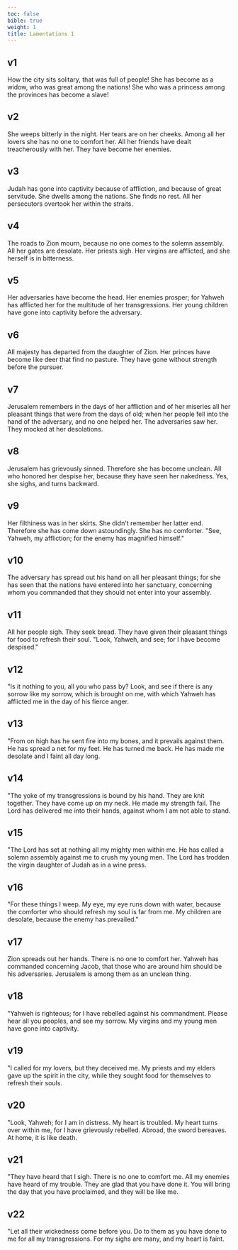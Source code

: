 ```yaml
---
toc: false
bible: true
weight: 1
title: Lamentations 1
---
```




## v1 
How the city sits solitary, that was full of people! She has become as a widow, who was great among the nations! She who was a princess among the provinces has become a slave! 

## v2 
She weeps bitterly in the night. Her tears are on her cheeks. Among all her lovers she has no one to comfort her. All her friends have dealt treacherously with her. They have become her enemies. 

## v3 
Judah has gone into captivity because of affliction, and because of great servitude. She dwells among the nations. She finds no rest. All her persecutors overtook her within the straits. 

## v4 
The roads to Zion mourn, because no one comes to the solemn assembly. All her gates are desolate. Her priests sigh. Her virgins are afflicted, and she herself is in bitterness. 

## v5 
Her adversaries have become the head. Her enemies prosper; for Yahweh has afflicted her for the multitude of her transgressions. Her young children have gone into captivity before the adversary. 

## v6 
All majesty has departed from the daughter of Zion. Her princes have become like deer that find no pasture. They have gone without strength before the pursuer. 

## v7 
Jerusalem remembers in the days of her affliction and of her miseries all her pleasant things that were from the days of old; when her people fell into the hand of the adversary, and no one helped her. The adversaries saw her. They mocked at her desolations. 

## v8 
Jerusalem has grievously sinned. Therefore she has become unclean. All who honored her despise her, because they have seen her nakedness. Yes, she sighs, and turns backward. 

## v9 
Her filthiness was in her skirts. She didn't remember her latter end. Therefore she has come down astoundingly. She has no comforter. "See, Yahweh, my affliction; for the enemy has magnified himself." 

## v10 
The adversary has spread out his hand on all her pleasant things; for she has seen that the nations have entered into her sanctuary, concerning whom you commanded that they should not enter into your assembly. 

## v11 
All her people sigh. They seek bread. They have given their pleasant things for food to refresh their soul. "Look, Yahweh, and see; for I have become despised." 

## v12 
"Is it nothing to you, all you who pass by? Look, and see if there is any sorrow like my sorrow, which is brought on me, with which Yahweh has afflicted me in the day of his fierce anger. 

## v13 
"From on high has he sent fire into my bones, and it prevails against them. He has spread a net for my feet. He has turned me back. He has made me desolate and I faint all day long. 

## v14 
"The yoke of my transgressions is bound by his hand. They are knit together. They have come up on my neck. He made my strength fail. The Lord has delivered me into their hands, against whom I am not able to stand. 

## v15 
"The Lord has set at nothing all my mighty men within me. He has called a solemn assembly against me to crush my young men. The Lord has trodden the virgin daughter of Judah as in a wine press. 

## v16 
"For these things I weep. My eye, my eye runs down with water, because the comforter who should refresh my soul is far from me. My children are desolate, because the enemy has prevailed." 

## v17 
Zion spreads out her hands. There is no one to comfort her. Yahweh has commanded concerning Jacob, that those who are around him should be his adversaries. Jerusalem is among them as an unclean thing. 

## v18 
"Yahweh is righteous; for I have rebelled against his commandment. Please hear all you peoples, and see my sorrow. My virgins and my young men have gone into captivity. 

## v19 
"I called for my lovers, but they deceived me. My priests and my elders gave up the spirit in the city, while they sought food for themselves to refresh their souls. 

## v20 
"Look, Yahweh; for I am in distress. My heart is troubled. My heart turns over within me, for I have grievously rebelled. Abroad, the sword bereaves. At home, it is like death. 

## v21 
"They have heard that I sigh. There is no one to comfort me. All my enemies have heard of my trouble. They are glad that you have done it. You will bring the day that you have proclaimed, and they will be like me. 

## v22 
"Let all their wickedness come before you. Do to them as you have done to me for all my transgressions. For my sighs are many, and my heart is faint.
